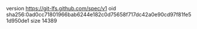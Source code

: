 version https://git-lfs.github.com/spec/v1
oid sha256:0ad0cc71801966bab6244e182c0d75658f717dc42a0e90cd97f81fe51d950de1
size 14389
